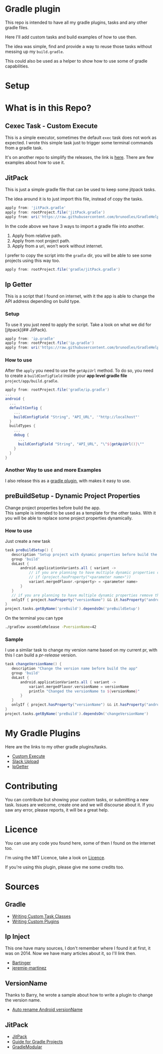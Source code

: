 # Gradle plugin

This repo is intended to have all my gradle plugins, tasks and any other gradle files.

Here I'll add custom tasks and build examples of how to use then.

The idea was simple, find and provide a way to reuse those tasks without messing up my `build.gradle`.

This could also be used as a helper to show how to use some of gradle capabilities.

# Setup

# What is in this Repo?

## Cexec Task - Custom Execute

This is a simple executor, sometimes the default `exec` task does not work as expected.
I wrote this simple task just to trigger some terminal commands from a gradle task.

It's on another repo to simplify the releases, the link is [here](https://github.com/brunodles/cexec).
There are few examples about how to use it.

## JitPack

This is just a simple gradle file that can be used to keep some jitpack tasks.

The idea around it is to just import this file, instead of copy the tasks.

```gradle
apply from: 'jitPack.gradle'
apply from: rootProject.file('jitPack.gradle')
apply from: uri('https://raw.githubusercontent.com/brunodles/GradleHelpers/master/jitpack/jitPack.gradle')
```

In the code above we have 3 ways to import a gradle file into another.

1. Apply from relative path.
2. Apply from root project path.
3. Apply from a uri, won't work without internet.

I prefer to copy the script into the `gradle` dir, you will be able to see some projects using this way too.

```gradle
apply from: rootProject.file('gradle/jitPack.gradle')
```

## Ip Getter

This is a script that I found on internet, with it the app is able to change the API address depending on build type.

### Setup
To use it you just need to apply the script.
Take a look on what we did for [jitpack](## JitPack).

```gradle
apply from: 'ip.gradle'
apply from: rootProject.file('ip.gradle')
apply from: uri('https://raw.githubusercontent.com/brunodles/GradleHelpers/master/ipgetter/ip.gradle')
```

### How to use
After the `apply` you need to use the `getApiUrl` method. To do so, you need to create a `buildConfigField` inside your **app level gradle file** `project/app/build.gradle`.

```gradle
apply from: rootProject.file('gradle/ip.gradle')
...
android {
  ...
  defaultConfig {
    ...
    buildConfigField "String", "API_URL", '"http://localhost"'
  }
  buildTypes {
    ...
    debug {
      ...
      buildConfigField "String", "API_URL", "\"${getApiUrl()}\""
    }
  }
}
```

### Another Way to use and more Examples
I also release this as a [gradle plugin](https://github.com/brunodles/IpGetter), with makes it easy to use.

## preBuildSetup - Dynamic Project Properties
Change project properties before build the app.  
This sample is intended to be used as a template for the other tasks.
With it you will be able to replace some project properties dynamically.

### How to use
Just create a new task

```gradle
task preBuildSetup() {
   description "Setup project with dynamic properties before build the app"
   group 'build'
   doLast {
       android.applicationVariants.all { variant ->
           // if you are planning to have multiple dynamic properties changed here, add a verification for the parameter.
           // if (project.hasProperty("<parameter name>"))
           variant.mergedFlavor.<property> = <parameter name>
       }
   }
   // if you are planning to have multiple dynamic properties remove the `project.hasProperty("versionName") &&` bellow. Just check the android.
   onlyIf { project.hasProperty("versionName") && it.hasProperty("android") }
}
project.tasks.getByName('preBuild').dependsOn('preBuildSetup')
```

On the terminal you can type
```bash
./gradlew assembleRelease -PversionName=42
```

### Sample
I use a similar task to change my version name based on my current pr, with this I can build a *pr-release* version.

```gradle
task changeVersionName() {
   description "Change the version name before build the app"
   group 'build'
   doLast {
       android.applicationVariants.all { variant ->
           variant.mergedFlavor.versionName = versionName
           println "Changed the versionName to ${versionName}"
       }
   }
   onlyIf { project.hasProperty("versionName") && it.hasProperty("android") }
}
project.tasks.getByName('preBuild').dependsOn('changeVersionName')
```

# My Gradle Plugins

Here are the links to my other gradle plugins/tasks.

* [Custom Execute](https://github.com/brunodles/cexec)
* [Slack Upload](https://github.com/brunodles/SlackUpload)
* [IpGetter](https://github.com/brunodles/IpGetter)

# Contributing

You can contribute but showing your custom tasks, or submitting a new task.
Issues are welcome, create one and we will discourse about it.
If you saw any error, please reports, it will be a great help.

# Licence
You can use any code you found here, some of then I found on the internet too.

I'm using the MIT Licence, take a look on [Licence](LICENCE.md).

If you're using this plugin, please give me some credits too.

# Sources

## Gradle
* [Writing Custom Task Classes](https://docs.gradle.org/current/userguide/custom_tasks.html)
* [Writing Custom Plugins](https://docs.gradle.org/current/userguide/custom_plugins.html)

## Ip Inject
This one have many sources, I don't remember where I found it at first, it was on 2014.
Now we have many articles about it, so I'll link then.
* [Bartinger](http://bartinger.at/inject-dynamic-host-ip-address-with-gradle/)
* [jeremie-martinez](http://jeremie-martinez.com/2015/05/05/inject-host-gradle/)

## VersionName
Thanks to Barry, he wrote a sample about how to write a plugin to change the version name.
* [Auto rename Android versionName](https://medium.com/@jagonzalez.develop/auto-rename-android-versionname-by-creating-custom-gradle-plugin-2922bbaaaed6#.m69ng66ps)

## JitPack
* [JitPack](https://jitpack.io/)
* [Guide for Gradle Projects](https://jitpack.io/docs/BUILDING/#gradle-projects)
* [GradleModular](https://github.com/jitpack/gradle-modular)
